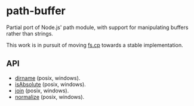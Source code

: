 # path-buffer

Partial port of Node.js' path module, with support for manipulating buffers
rather than strings.

This work is in pursuit of moving [fs.cp](https://github.com/nodejs/node/pull/39372)
towards a stable implementation.

## API

* [dirname](https://nodejs.org/api/path.html#path_path_dirname_path) (posix, windows).
* [isAbsolute](https://nodejs.org/api/path.html#path_path_isabsolute_path) (posix, windows).
* [join](https://nodejs.org/api/path.html#path_path_join_paths) (posix, windows).
* [normalize](https://nodejs.org/api/path.html#path_path_normalize_path) (posix, windows).

